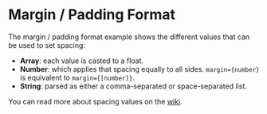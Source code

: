 # Margin / Padding Format

The margin / padding format example shows the different values that can be used to set spacing:

- **Array**: each value is casted to a float.
- **Number**: which applies that spacing equally to all sides. `margin={number}` is equivalent to `margin={[number]}`.
- **String**: parsed as either a comma-separated or space-separated list.

You can read more about spacing values on the [wiki](https://github.com/gymnastjs/gymnast/wiki/Spacing).

